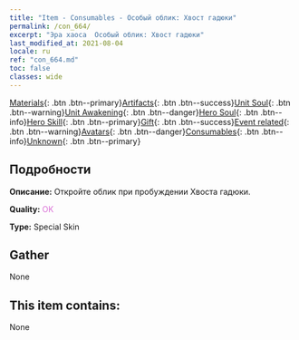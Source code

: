 ```yaml
---
title: "Item - Consumables - Особый облик: Хвост гадюки"
permalink: /con_664/
excerpt: "Эра хаоса  Особый облик: Хвост гадюки"
last_modified_at: 2021-08-04
locale: ru
ref: "con_664.md"
toc: false
classes: wide
---
```

 [Materials](/ItemsRU/){: .btn .btn--primary}[Artifacts](/ItemsRU/Artifacts/){: .btn .btn--success}[Unit Soul](/ItemsRU/UnitSoul/){: .btn .btn--warning}[Unit Awakening](/ItemsRU/UnitAwakening/){: .btn .btn--danger}[Hero Soul](/ItemsRU/HeroSoul/){: .btn .btn--info}[Hero Skill](/ItemsRU/HeroSkill/){: .btn .btn--primary}[Gift](/ItemsRU/Gift/){: .btn .btn--success}[Event related](/ItemsRU/Events/){: .btn .btn--warning}[Avatars](/ItemsRU/Avatars/){: .btn .btn--danger}[Consumables](/ItemsRU/Consumables/){: .btn .btn--info}[Unknown](/ItemsRU/Unknown/){: .btn .btn--primary}

## Подробности
 **Описание:** Откройте облик при пробуждении Хвоста гадюки.

 **Quality:** <span style="color: #DA70D6">OK</span>

 **Type:** Special Skin

## Gather

  None

## This item contains:

  None


